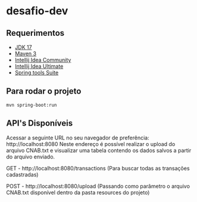 # desafio-dev

## Requerimentos
- [JDK 17](https://www.oracle.com/java/technologies/javase/jdk17-archive-downloads.html)
- [Maven 3](https://maven.apache.org)
- [Intellij Idea Community](https://www.jetbrains.com/idea/download/?section=linux)
- [Intellij Idea Ultimate](https://www.jetbrains.com/idea/download/?section=linux)
- [Spring tools Suite](https://spring.io/tools)

## Para rodar o projeto
```shell
mvn spring-boot:run
```

## API's Disponíveis

Acessar a seguinte URL no seu navegador de preferência: http://localhost:8080
  Neste endereço é possível realizar o upload do arquivo CNAB.txt e visualizar uma tabela contendo os dados salvos a partir do arquivo enviado.

GET - http://localhost:8080/transactions (Para buscar todas as transações cadastradas)

POST - http://localhost:8080/upload (Passando como parâmetro o arquivo CNAB.txt disponível dentro da pasta resources do projeto)
